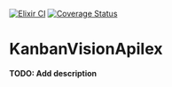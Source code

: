 [![Elixir CI](https://github.com/agnaldo4j/kanban_vision_api_iex/actions/workflows/elixir.yml/badge.svg)](https://github.com/agnaldo4j/kanban_vision_api_iex/actions/workflows/elixir.yml)
[![Coverage Status](https://coveralls.io/repos/github/agnaldo4j/kanban_vision_api_iex/badge.svg)](https://coveralls.io/github/agnaldo4j/kanban_vision_api_iex)
# KanbanVisionApiIex

**TODO: Add description**

